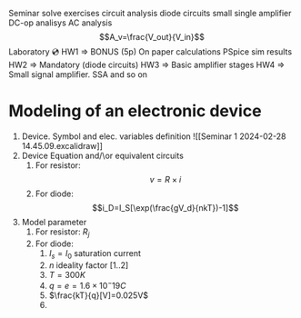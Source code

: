 Seminar 
	solve exercises
	circuit analysis 
		diode circuits
		small single amplifier
		DC-op analisys
		AC analysis
$$A_v=\frac{V_out}{V_in}$$
Laboratory 💿
	HW1 => BONUS (5p)
		On paper calculations
		PSpice sim results
	HW2 => Mandatory (diode circuits)
	HW3 => Basic amplifier stages
	HW4 => Small signal amplifier. SSA
	and so on


# Modeling of an electronic device
1. Device. Symbol and elec. variables definition
![[Seminar 1 2024-02-28 14.45.09.excalidraw]]
2. Device Equation and/\or equivalent circuits
	1. For resistor: $$v=R\times i$$
	2. For diode: $$i_D=I_S[\exp(\frac{gV_d}{nkT})-1]$$
3. Model parameter
	1. For resistor: $R_j$
	2. For diode:
		1. $I_s=I_0$ saturation current
		2. $n$  ideality factor $[1..2]$
		3. $T=300K$
		4. $q=e=1.6\times10^-19C$
		5. $\frac{kT}{q}[V]=0.025V$
		6. 